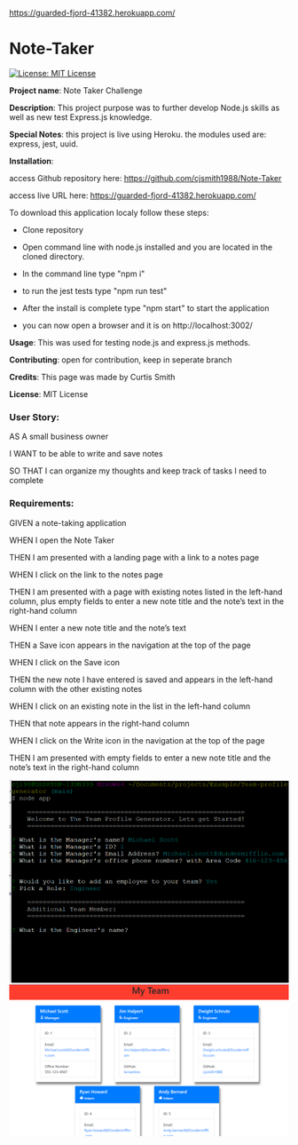 
https://guarded-fjord-41382.herokuapp.com/
# Note-Taker
[![License: MIT License](https://img.shields.io/badge/License-MIT-brightgreen.svg)](https://choosealicense.com/licenses/mit/)
 
**Project name**: Note Taker Challenge

**Description**: This project purpose was to further develop Node.js skills as well as new test Express.js knowledge.

**Special Notes**: this project is live using Heroku. the modules used are: express, jest, uuid.

**Installation**: 	

access Github repository here: https://github.com/cjsmith1988/Note-Taker

access live URL here: https://guarded-fjord-41382.herokuapp.com/

To download this application localy follow these steps:

- Clone repository

- Open command line with node.js installed and you are located in the cloned directory.

- In the command line type "npm i"

- to run the jest tests type "npm run test"

- After the install is complete type "npm start" to start the application

- you can now open a browser and it is on http://localhost:3002/

**Usage**: This was used for testing node.js and express.js methods.

**Contributing**: open for contribution, keep in seperate branch

**Credits**: This page was made by Curtis Smith

**License**: MIT License

### User Story:

AS A small business owner

I WANT to be able to write and save notes

SO THAT I can organize my thoughts and keep track of tasks I need to complete

### Requirements:

GIVEN a note-taking application

WHEN I open the Note Taker

THEN I am presented with a landing page with a link to a notes page

WHEN I click on the link to the notes page

THEN I am presented with a page with existing notes listed in the left-hand column, plus empty fields to enter a new note title and the note’s text in the right-hand column

WHEN I enter a new note title and the note’s text

THEN a Save icon appears in the navigation at the top of the page

WHEN I click on the Save icon

THEN the new note I have entered is saved and appears in the left-hand column with the other existing notes

WHEN I click on an existing note in the list in the left-hand column

THEN that note appears in the right-hand column

WHEN I click on the Write icon in the navigation at the top of the page

THEN I am presented with empty fields to enter a new note title and the note’s text in the right-hand column

![Homepage view](https://github.com/cjsmith1988/Team-profile-generator/blob/main/bashScreenGrab.PNG?raw=true)
![notes view](https://github.com/cjsmith1988/Team-profile-generator/blob/main/pageScreenGrab.PNG?raw=true)
